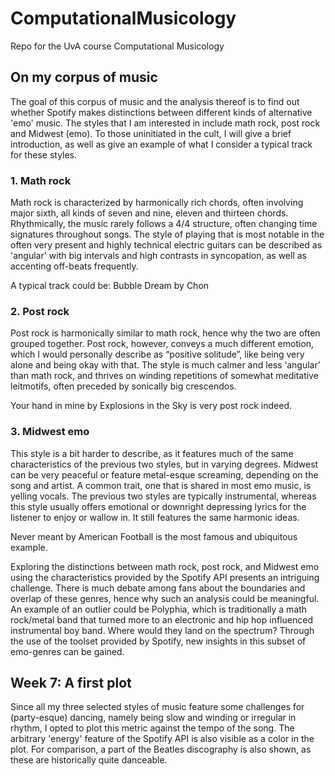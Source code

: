 # ComputationalMusicology
Repo for the UvA course Computational Musicology

## On my corpus of music
The goal of this corpus of music and the analysis thereof is to find out whether Spotify makes distinctions between different kinds of alternative 'emo' music. The styles that I am interested in include math rock, post rock and Midwest (emo). To those uninitiated in the cult, I will give a brief introduction, as well as give an example of what I consider a typical track for these styles. 

### 1. Math rock
Math rock is characterized by harmonically rich chords, often involving major sixth, all kinds of seven and nine, eleven and thirteen chords. Rhythmically, the music rarely follows a 4/4 structure, often changing time signatures throughout songs. The style of playing that is most notable in the often very present and highly technical electric guitars can be described as 'angular' with big intervals and high contrasts in syncopation, as well as accenting off-beats frequently. 

A typical track could be: Bubble Dream by Chon

### 2. Post rock
Post rock is harmonically similar to math rock, hence why the two are often grouped together. Post rock, however, conveys a much different emotion, which I would personally describe as “positive solitude”, like being very alone and being okay with that. The style is much calmer and less ‘angular’ than math rock, and thrives on winding repetitions of somewhat meditative leitmotifs, often preceded by sonically big crescendos.

Your hand in mine by Explosions in the Sky is very post rock indeed.

### 3. Midwest emo
This style is a bit harder to describe, as it features much of the same characteristics of the previous two styles, but in varying degrees. Midwest can be very peaceful or feature metal-esque screaming, depending on the song and artist. A common trait, one that is shared in most emo music, is yelling vocals. The previous two styles are typically instrumental, whereas this style usually offers emotional or downright depressing lyrics for the listener to enjoy or wallow in. It still features the same harmonic ideas.

Never meant by American Football is the most famous and ubiquitous example.


Exploring the distinctions between math rock, post rock, and Midwest emo using the characteristics provided by the Spotify API presents an intriguing challenge. There is much debate among fans about the boundaries and overlap of these genres, hence why such an analysis could be meaningful. 
An example of an outlier could be Polyphia, which is traditionally a math rock/metal band that turned more to an electronic and hip hop influenced instrumental boy band. Where would they land on the spectrum? Through the use of the toolset provided by Spotify, new insights in this subset of emo-genres can be gained.

## Week 7: A first plot
Since all my three selected styles of music feature some challenges for (party-esque) dancing, namely being slow and winding or irregular in rhythm, I opted to plot this metric against the tempo of the song. The arbitrary 'energy' feature of the Spotify API is also visible as a color in the plot. For comparison, a part of the Beatles discography is also shown, as these are historically quite danceable.
